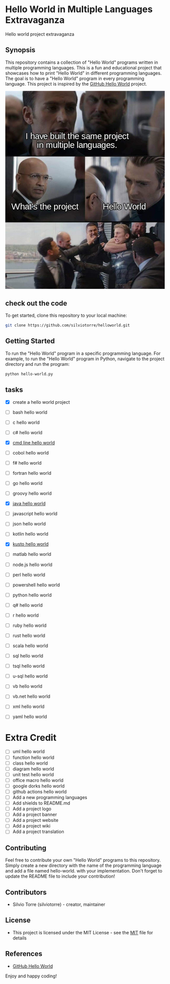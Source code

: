 # Hello World in Multiple Languages Extravaganza
Hello world project extravaganza
## Synopsis
This repository contains a collection of "Hello World" programs written in multiple programming languages. This is a fun and educational project that showcases how to print "Hello World" in different programming languages. The goal is to have a "Hello World" program in every programming language. This project is inspired by the [GitHub Hello World](https://docs.github.com/en/get-started/quickstart/hello-world) project.

![Hello world project extravaganza](media/meme-hello-world.jpeg)
## check out the code
To get started, clone this repository to your local machine:
```bash
git clone https://github.com/silviotorre/helloworld.git
```
## Getting Started
To run the "Hello World" program in a specific programming language. For example, to run the "Hello World" program in Python, navigate to the project directory and run the program:
```bash
python hello-world.py
```
## tasks
- [x] create a hello world project
- [ ] bash hello world
- [ ] c hello world
- [ ] c# hello world
- [x] [cmd line hello world](cmd/README.md)
- [ ] cobol hello world
- [ ] f# hello world
- [ ] fortran hello world
- [ ] go hello world
- [ ] groovy hello world
- [x] [java hello world](java/README.md)
- [ ] javascript hello world
- [ ] json hello world
- [ ] kotlin hello world
- [x] [kusto hello world](kusto/README.md)
- [ ] matlab hello world
- [ ] node.js hello world
- [ ] perl hello world
- [ ] powershell hello world
- [ ] python hello world
- [ ] q# hello world
- [ ] r hello world
- [ ] ruby hello world
- [ ] rust hello world
- [ ] scala hello world
- [ ] sql hello world
- [ ] tsql hello world
- [ ] u-sql hello world
- [ ] vb hello world
- [ ] vb.net hello world
- [ ] xml hello world
- [ ] yaml hello world


# Extra Credit
- [ ] uml hello world
- [ ] function hello world
- [ ] class hello world
- [ ] diagram hello world
- [ ] unit test hello world
- [ ] office macro hello world
- [ ] google dorks hello world
- [ ] github actions hello world
- [ ] Add a new programming languages
- [ ] Add shields to README.md
- [ ] Add a project logo
- [ ] Add a project banner
- [ ] Add a project website
- [ ] Add a project wiki
- [ ] Add a project translation

## Contributing
Feel free to contribute your own "Hello World" programs to this repository. Simply create a new directory with the name of the programming language and add a file named hello-world.<extension> with your implementation. Don't forget to update the README file to include your contribution!

## Contributors

- Silvio Torre (silviotorre)  - creator, maintainer

## License
- This project is licensed under the MIT License - see the [MIT](https://choosealicense.com/licenses/mit/) file for details

## References
- [GitHub Hello World](https://docs.github.com/en/get-started/quickstart/hello-world)

Enjoy and happy coding!